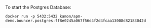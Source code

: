 To start the Postgres Database:

```
docker run -p 5432:5432 kamon/apm-demo.bouncer.postgres:ff8e0245a067f56d4f2d4fcaa13008d82183042d
```
